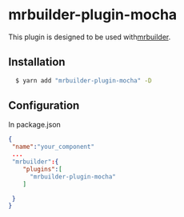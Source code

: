 mrbuilder-plugin-mocha
===
This plugin is designed to be used with[mrbuilder](https://github.com/jspears/mrbuilder).

## Installation
```sh
  $ yarn add "mrbuilder-plugin-mocha" -D
```
## Configuration
In package.json
```json
{
 "name":"your_component"
 ...
 "mrbuilder":{
    "plugins":[
      "mrbuilder-plugin-mocha"
    ]

 }
}
```
